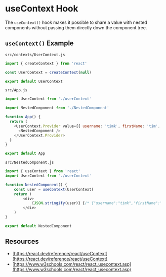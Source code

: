 # useContext Hook

The `useContext()` hook makes it possible to share a value with nested components without passing them directly down the component tree. 

## `useContext()` Example

`src/contexts/UserContext.js`
``` js
import { createContext } from 'react'

const UserContext = createContext(null)

export default UserContext
```

`src/App.js`
``` js
import UserContext from './userContext'

import NestedComponent from './NestedComponent'

function App() {
  return (
    <UserContext.Provider value={{ username: 'timk', firstName: 'tim', lastName: 'kellogg'}}>
      <NestedComponent />
    </UserContext.Provider>
  )
}

export default App
```

`src/NestedComponent.js`
``` js
import { useContext } from 'react'
import UserContext from './userContext'

function NestedComponent() {
    const user = useContext(UserContext)
    return (
        <div>
            {JSON.stringify(user)} {/* {"username":"timk","firstName":"tim","lastName":"kellogg"} */}
        </div>
    )
}

export default NestedComponent
```

## Resources

* [https://react.dev/reference/react/useContext](https://react.dev/reference/react/useContext)
* [https://www.w3schools.com/react/react_usecontext.asp](https://www.w3schools.com/react/react_usecontext.asp)